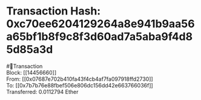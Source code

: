 
Transaction Hash: 0xc70ee6204129264a8e941b9aa56a65bf1b8f9c8f3d60ad7a5aba9f4d85d85a3d
====================================================================================
  
#💸Transaction  
Block: [[14456660]]  
From: [[0x07687e702b410fa43f4cb4af7fa097918ffd2730]]  
To: [[0x7b7b76e88fbef506e806dc156dd42e663766036f]]  
Transferred: 0.0112794 Ether